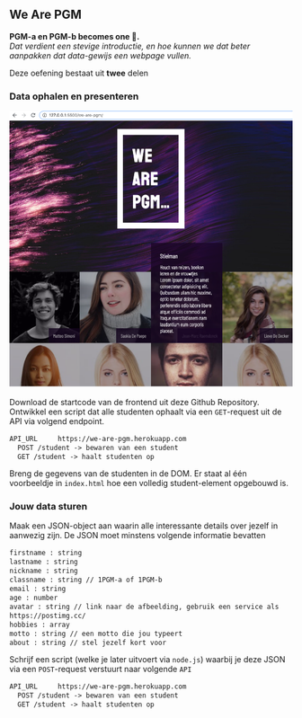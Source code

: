 ## We Are PGM

**PGM-a en PGM-b becomes one 💪.**  
_Dat verdient een stevige introductie, en hoe kunnen we dat beter aanpakken dat data-gewijs een webpage vullen._

Deze oefening bestaat uit **twee** delen

### Data ophalen en presenteren

![We are PGM](./.assets/we-are-pgm.png)

Download de startcode van de frontend uit deze Github Repository.
Ontwikkel een script dat alle studenten ophaalt via een `GET`-request uit de API via volgend endpoint.

```
API_URL     https://we-are-pgm.herokuapp.com
  POST /student -> bewaren van een student
  GET /student -> haalt studenten op
```

Breng de gegevens van de studenten in de DOM. Er staat al één voorbeeldje in `index.html` hoe een volledig student-element opgebouwd is.

### Jouw data sturen

Maak een JSON-object aan waarin alle interessante details over jezelf in aanwezig zijn. De JSON moet minstens volgende informatie bevatten

    firstname : string
    lastname : string
    nickname : string
    classname : string // 1PGM-a of 1PGM-b
    email : string
    age : number
    avatar : string // link naar de afbeelding, gebruik een service als https://postimg.cc/
    hobbies : array
    motto : string // een motto die jou typeert
    about : string // stel jezelf kort voor

Schrijf een script (welke je later uitvoert via `node.js`) waarbij je deze JSON via een `POST`-request verstuurt naar volgende `API`

```
API_URL     https://we-are-pgm.herokuapp.com
  POST /student -> bewaren van een student
  GET /student -> haalt studenten op
```